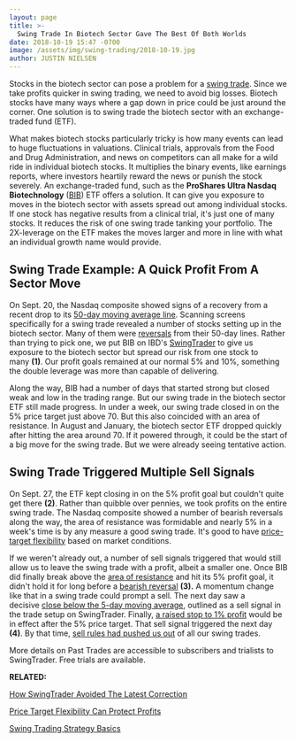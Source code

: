 ```yaml
---
layout: page
title: >-
  Swing Trade In Biotech Sector Gave The Best Of Both Worlds
date: 2018-10-19 15:47 -0700
image: /assets/img/swing-trading/2018-10-19.jpg
author: JUSTIN NIELSEN
---
```






Stocks in the biotech sector can pose a problem for a [swing trade](https://www.investors.com/research/swing-trading/swing-trading-strategy-basics/). Since we take profits quicker in swing trading, we need to avoid big losses. Biotech stocks have many ways where a gap down in price could be just around the corner. One solution is to swing trade the biotech sector with an exchange-traded fund (ETF).




What makes biotech stocks particularly tricky is how many events can lead to huge fluctuations in valuations. Clinical trials, approvals from the Food and Drug Administration, and news on competitors can all make for a wild ride in individual biotech stocks. It multiplies the binary events, like earnings reports, where investors heartily reward the news or punish the stock severely. An exchange-traded fund, such as the **ProShares Ultra Nasdaq Biotechnology** ([BIB](https://research.investors.com/quote.aspx?symbol=BIB)) ETF offers a solution. It can give you exposure to moves in the biotech sector with assets spread out among individual stocks. If one stock has negative results from a clinical trial, it's just one of many stocks. It reduces the risk of one swing trade tanking your portfolio. The 2X-leverage on the ETF makes the moves larger and more in line with what an individual growth name would provide.


Swing Trade Example: A Quick Profit From A Sector Move
------------------------------------------------------


On Sept. 20, the Nasdaq composite showed signs of a recovery from a recent drop to its [50-day moving average line](https://www.investors.com/how-to-invest/investors-corner/50-day-moving-average/). Scanning screens specifically for a swing trade revealed a number of stocks setting up in the biotech sector. Many of them were [reversals](https://www.investors.com/research/swing-trading/buying-early-but-buying-smart-with-stock-reversals/) from their 50-day lines. Rather than trying to pick one, we put BIB on IBD's [SwingTrader](http://shop.investors.com/offer/splashresponsive.aspx?id=SwingTrader&src=A011LPH) to give us exposure to the biotech sector but spread our risk from one stock to many **(1)**. Our profit goals remained at our normal 5% and 10%, something the double leverage was more than capable of delivering.


Along the way, BIB had a number of days that started strong but closed weak and low in the trading range. But our swing trade in the biotech sector ETF still made progress. In under a week, our swing trade closed in on the 5% price target just above 70. But this also coincided with an area of resistance. In August and January, the biotech sector ETF dropped quickly after hitting the area around 70. If it powered through, it could be the start of a big move for the swing trade. But we were already seeing tentative action.


Swing Trade Triggered Multiple Sell Signals
-------------------------------------------


On Sept. 27, the ETF kept closing in on the 5% profit goal but couldn't quite get there **(2)**. Rather than quibble over pennies, we took profits on the entire swing trade. The Nasdaq composite showed a number of bearish reversals along the way, the area of resistance was formidable and nearly 5% in a week's time is by any measure a good swing trade. It's good to have [price-target flexibility](https://www.investors.com/research/swing-trading/price-target-flexibility-when-to-sell-stocks/) based on market conditions.


If we weren't already out, a number of sell signals triggered that would still allow us to leave the swing trade with a profit, albeit a smaller one. Once BIB did finally break above the [area of resistance](https://www.investors.com/research/swing-trading/villains-say-resistance-is-futile-swing-traders-disagree/) and hit its 5% profit goal, it didn't hold it for long before a [bearish reversal](https://www.investors.com/research/swing-trading/bearish-reversal-days-swing-trade/) **(3).** A momentum change like that in a swing trade could prompt a sell. The next day saw a decisive [close below the 5-day moving average](https://www.investors.com/research/swing-trading/short-term-moving-averages-can-help-cut-stock-losses-quicker/), outlined as a sell signal in the trade setup on SwingTrader. Finally, [a raised stop to 1% profit](https://www.investors.com/research/swing-trading/stop-loss-price-target-when-to-sell-stocks/) would be in effect after the 5% price target. That sell signal triggered the next day **(4)**. By that time, [sell rules had pushed us out](https://www.investors.com/research/swing-trading/stock-market-direction-bearish-market-outlook/) of all our swing trades.


More details on Past Trades are accessible to subscribers and trialists to SwingTrader. Free trials are available.


**RELATED:**


[How SwingTrader Avoided The Latest Correction](https://www.investors.com/research/swing-trading/stock-market-direction-bearish-market-outlook/)


[Price Target Flexibility Can Protect Profits](https://www.investors.com/research/swing-trading/price-target-flexibility-when-to-sell-stocks/)


[Swing Trading Strategy Basics](https://www.investors.com/research/swing-trading/swing-trading-strategy-basics/)




